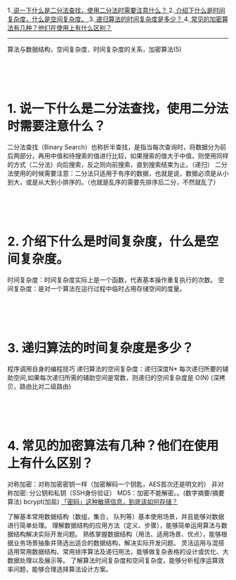 1.<a href="h1">  说一下什么是二分法查找，使用二分法时需要注意什么？  </a>
2.<a href="h2">  介绍下什么是时间复杂度，什么是空间复杂度。  </a>
3.<a href="h3">  递归算法的时间复杂度是多少？  </a>
4.<a href="h4">  常见的加密算法有几种？他们在使用上有什么区别？  </a>
********************
算法与数据结构，空间复杂度、时间复杂度的关系，加密算法(5)





<br/><br/><br/>

### <h1 id="h1"> 1. 说一下什么是二分法查找，使用二分法时需要注意什么？ </h1>
二分法查找（Binary Search）也称折半查找，是指当每次查询时，将数据分为前后两部分，再用中值和待搜索的值进行比较，如果搜索的值大于中值，则使用同样的方式（二分法）向后搜索，反之则向前搜索，直到搜索结束为止。（递归）
二分法使用的时候需要注意：二分法只适用于有序的数据，也就是说，数据必须是从小到大，或是从大到小排序的。（也就是乱序的需要先排序后二分，不然就乱了）





<br/><br/><br/>

### <h1 id="h2"> 2. 介绍下什么是时间复杂度，什么是空间复杂度。 </h1>
时间复杂度：时间复杂度实际上是一个函数，代表基本操作重复执行的次数。
空间复杂度：是对一个算法在运行过程中临时占用存储空间的度量。





<br/><br/><br/>

### <h1 id="h3"> 3. 递归算法的时间复杂度是多少？ </h1>
程序调用自身的编程技巧
递归算法的空间复杂度：递归深度N* 
每次递归所要的辅助空间,如果每次递归所需的辅助空间是常数，则递归的空间复杂度是 O(N)
(深拷贝，路由比对二级路由)





<br/><br/><br/>

### <h1 id="h4"> 4. 常见的加密算法有几种？他们在使用上有什么区别？ </h1>
对称加密：对称加密密钥一样（加密解码一个钥匙，AES首次还是明文的）
非对称加密: 分公钥和私钥（SSH身份验证）
MD5：加密不能解密。。(数字摘要/摘要算法)
bcrypt(加盐)
[「密码」这种敏感信息，到底该如何存储？](https://mp.weixin.qq.com/s/-ATK2ciPTQM_ySjq35mvdg)




了解基本常用数据结构（数组，集合， 队列等）基本使用场景，并且能够对数据进行简单处理。
理解数据结构的应用方法（定义、步骤），能够简单运用算法与数据结构解决实际开发问题。
熟练掌握数据结构（用法、适用场景、优点），能够根据业务场景抽象并筛选出适合的数据结构，解决实际开发问题。
灵活运用与混搭适用常用数据结构、常用排序算法及递归用法，能够做复杂表格的设计或优化、大数据处理以及展示等。
了解算法时间复杂度和空间复杂度，能够分析程序运算效率问题，能够合理选择算法设计方案。
